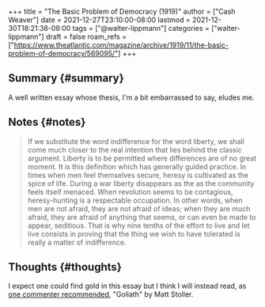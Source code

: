 +++
title = "The Basic Problem of Democracy (1919)"
author = ["Cash Weaver"]
date = 2021-12-27T23:10:00-08:00
lastmod = 2021-12-30T18:21:38-08:00
tags = ["@walter-lippmann"]
categories = ["walter-lippmann"]
draft = false
roam_refs = ["https://www.theatlantic.com/magazine/archive/1919/11/the-basic-problem-of-democracy/569095/"]
+++

## Summary {#summary}

A well written essay whose thesis, I'm a bit embarrassed to say, eludes me.


## Notes {#notes}

> If we substitute the word indifference for the word liberty, we shall come much closer to the real intention that lies behind the classic argument. Liberty is to be permitted where differences are of no great moment. It is this definition which has generally guided practice. In times when men feel themselves secure, heresy is cultivated as the spice of life. During a war liberty disappears as the as the community feels itself menaced. When revolution seems to be contagious, heresy-hunting is a respectable occupation. In other words, when men are not afraid, they are not afraid of ideas; when they are much afraid, they are afraid of anything that seems, or can even be made to appear, seditious. That is why nine tenths of the effort to live and let live consists in proving that the thing we wish to have tolerated is really a matter of indifference.


## Thoughts {#thoughts}

I expect one could find gold in this essay but I think I will instead read, as [one commenter recommended](https://news.ycombinator.com/item?id=21896607), "Goliath" by Matt Stoller.

